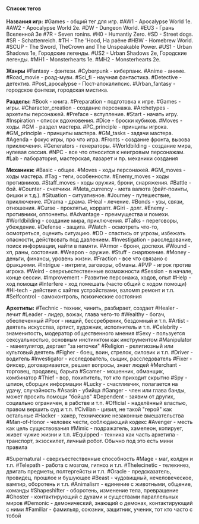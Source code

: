 #### **Список тегов**

**Названия игр:**
#Games - общий тег для игр.
#AW1 - Apocalypse World 1e.
#AW2 - Apocalypse World 2e.
#DW - Dungeon World.
#EU3 - Грань Вселенной 3e
#7R - Seven ronins.
#H0 - Humantiy Zero.
#SD - Street dogs.
#SR - Schattenreich.
#TH - The 'Hood, На раёне
#HBW - Homebrew World.
#SCUP - The Sword, TheCrown and The Unspeakable Power.
#US1 - Urban Shadows 1e, Городские легенды.
#US2 - Urban Shadows 2e, Городские легенды.
#MH1 - Monsterhearts 1e.
#MH2 - Monsterhearts 2e.


**Жанры**
#Fantasy - фэнтези.
#Cyberpunk - киберпанк.
#Anime - аниме.
#Road_movie - роад-муви.
#Sci_fi - научная фантастика.
#Detective - детектив.
#Post_apocalypse - Пост-апокалипсис.
#Urban_fantasy - городское фэнтези, городская мистика.

**Разделы:**
#Book - книга.
#Preparation - подготовка к игре.
#Games - игры.
#Character_creation - создание персонажа.
#Archetypes - архетипы персонажей.
#Preface - вступление.
#Start - начать игру.
#Inspiration - список вдохновения.
#Dice - броски кубиков.
#Moves - ходы.
#GM - раздел мастера.
#PC_principle - принципы игрока.
#GM_principle - принципы мастера.
#GM_tasks - задачи мастера.
#Agenda - фокус игры, про что игра.
#Fronts - создание фронта, вызова приключения.
#Generators - генераторы.
#Worldbilding - создание мира, нулевая сессия.
#NPC - все что относится к неигровым персонажам.
#Lab - лаборатория, мастерская, лазарет и пр. механики создания

**Механики:**
#Basic - общее.
#Moves - ходы персонажей.
#GM_moves - ходы мастера.
#Tag - теги, особенности.
#Enemy_moves - ходы противников.
#Staff_moves - ходы оружия, брони, снаряжения.
#Battle - бой.
#Counter - счетчики.
#Meta_currency - мета валюта (фейт-поинты, фишки и т.д.).
#Situation - ситуативное.
#Journey - путешествие, приключение.
#Drama - драма.
#Heal - лечение.
#Bonds - узы, связи, отношения.
#Curse - проклятье, коррапт.
#Giri - долг.
#Enemy - противники, оппоненты.
#Advantage - преимущества и помехи.
#Worldbilding - создание мира, приключения.
#Talks - переговоры, убеждение.
#Defense - защита.
#Watch - осмотреть что-то, осмотреться, оценить ситуацию.
#DD - спастись от угрозы, избежать опасности, действовать под давлением.
#Investigation - расследование, поиск информации, найти в памяти.
#Armor - броня, доспехи.
#Wound - хп, раны, состояния.
#Weapon - оружие.
#Stuff - снаряжение.
#Money - деньги, финансы, уровень жизни.
#Fraction - все что связано с фракциями.
#Intrigue - интриги, заговоры, обманы.
#PVP - игрок против игрока.
#Weird - сверхъестественные возможности
#Session - в начале, конце сессии.
#Improvement - Развитие персонажа, ходов, опыт
#Help - ход помощи
#Interfere - ход помешать (часто общий с ходом помощи)
#Hi-tech - действия с хайтех устройствами, взломm ремонт и т.п.
#Selfcontrol - самоконтроль, психические состояния

**Архетипы:**
#Technic - техник, чинить, разбирает, создает
#Healer - лечит
#Leader - лидер, вожак, глава чего-то
#Wealthy - богач, обеспеченный
#Poor - нищий, бессребреник, бездомный и т.п.
#Artist - деятель искусства, артист, художник, исполнитель и т.п.
#Celebrity - знаменитость, модератор общественного мнения
#Sexy - пользуется сексуальностью,  основным инстинктом как инструментом
#Manipulator - манипулятор, дергает "за ниточки"
#Religion - религиозный или культовый деятель
#Figher - боец, воин, стрелок, силовик и т.п.
#Driver - водитель
#Investigator - исследователь, сыщик, расследователь
#Fixer - фиксер,  договаривается, решает вопросы, знает людей
#Merchant - торговец, продавец, барыга
#Scamer - мошенник, обманщик, комбинатор
#Thief - вор, похититель, тот кто приходит скрытно
#Spy - шпион, сборщик информации
#Lucky - cчастливчик, полагается на удачу, случайность
#Asasin - убийца
#Ganger - член или глава банды, может просить помощи "бойцов"
#Dependent - заявим от других, социально ограничен, в рабстве и т.п.
#Official - наделённый властью, правом вершить суд и т.п.
#Civilian - цивил,  не такой "герой" как остальные
#Hacker - хакер, технические незаконные вмешательства
#Man-of-Honor - человек чести, соблюдающий кодекс
#Avenger - месть как цель существования
#Mimic - подражатель, хамелеон, копирует, живет чужие жизни и т.п.
#Equipped - техника как часть архетипа - транспорт, экзоскилет, личный робот. Обычно под это есть мини правила

#Supernatural - сверхъестественные способность
#Mage - маг, колдун и т.п.
#Telepath - работа с мозгом, гипноз и т.п.
#Thelecinetic - телекинез, двигать предметы, полтергейсты и т.п.
#Oracle - предсказатель, провидец, прошлое и бушующее
#Beast - чудовищный, нечеловеческое, вампир, оборотень и т.п.
#Animalism - единение с животными, общение, команды
#Shapeshifter - оборотень, изменение тела, превращение
#Ghoster  - контактирующий с духами и существами параллельных миров
#Demonic - демонический, знающий о демонах, контактирующий с ними
#Familiar - фамильяр, союзник, защитник, ученик, тот кто часто с тобой





